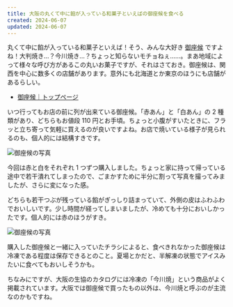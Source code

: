 ```yaml
---
title: 大阪の丸くて中に餡が入っている和菓子といえばの御座候を食べる
created: 2024-06-07
updated: 2024-06-07
---
```


丸くて中に餡が入っている和菓子といえば！そう、みんな大好き [御座候](https://www.gozasoro.co.jp/) ですよね！大判焼き…？今川焼き…？ちょっと知らないモチョねぇ……。まあ地域によって様々な呼び方があるこの丸いお菓子ですが、それはさておき。御座候は、関西を中心に数多くの店舗があります。意外にも北海道とか東京のほうにも店舗があるらしい。

- [御座候｜トップページ](https://www.gozasoro.co.jp/)

いつ行ってもお店の前に列が出来ている御座候。「赤あん」と「白あん」の 2 種類があり、どちらもお値段 110 円とお手頃。ちょっと小腹がすいたときに、フラッと立ち寄って気軽に買えるのが良いですよね。お店で焼いている様子が見られるのも、個人的には結構すきです。

![御座候の写真](136b85ae-f8b6-4c8d-6267-7a4d0d6fdc00)

今回は赤と白をそれぞれ 1 つずつ購入しました。ちょっと家に持って帰っている途中で若干潰れてしまったので、ごまかすために半分に割って写真を撮ってみましたが、さらに変になった感。

どちらも若干つぶが残っている餡がぎっしり詰まっていて、外側の皮はふわふわでおいしいです。少し時間が経ってしまいましたが、冷めても十分においしかったです。個人的には赤のほうがすき。

![御座候の写真](3dfe3383-a33b-4ebd-5793-b8e4c07b6600)

購入した御座候と一緒に入っていたチラシによると、食べきれなかった御座候は冷凍である程度は保存できるとのこと。夏場とかだと、半解凍の状態でアイスみたいに食べてもおいしそうかも。

ちなみにですが、大阪の生協のカタログには冷凍の「今川焼」という商品がよく掲載されています。大阪では御座候で買ったもの以外は、今川焼と呼ぶのが主流なのかもですね。
